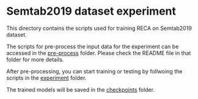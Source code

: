 # Semtab2019 dataset experiment

This directory contains the scripts used for training RECA on Semtab2019 dataset.

The scripts for pre-process the input data for the experiment can be accessed in the [pre-process](https://github.com/RECA-paper/RECA/tree/main/Semtab/pre-process) folder. Please check the README file in that folder for more details.

After pre-processing, you can start training or testing by follwoing the scripts in the [experiment](https://github.com/RECA-paper/RECA/tree/main/Semtab/experiment) folder.

The trained models will be saved in the [checkpoints](https://github.com/RECA-paper/RECA/tree/main/Semtab/checkpoints) folder.
